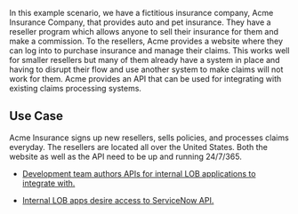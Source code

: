 In this example scenario, we have a fictitious insurance company, Acme Insurance Company, that provides auto and pet insurance. They have a reseller program which allows anyone to sell their insurance for them and make a commission. To the resellers, Acme provides a website where they can log into to purchase insurance and manage their claims. This works well for smaller resellers but many of them already have a system in place and having to disrupt their flow and use another system to make claims will not work for them. Acme provides an API that can be used for integrating with existing claims processing systems.

## Use Case
Acme Insurance signs up new resellers, sells policies, and  processes claims everyday. The resellers are located all over the United States. Both the website as well as the API need to be up and running 24/7/365. 


- [Development team authors APIs for internal LOB applications to integrate with.](https://github.com/aarsan/apim/tree/master/onprem-legacy-api)

- [Internal LOB apps desire access to ServiceNow API.](https://github.com/aarsan/apim/tree/master/expose-saas-api)
